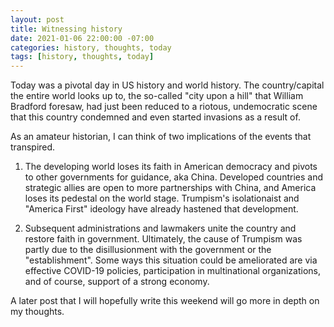 ```yaml
---
layout: post
title: Witnessing history
date: 2021-01-06 22:00:00 -07:00
categories: history, thoughts, today
tags: [history, thoughts, today]
---
```


Today was a pivotal day in US history and world history. The country/capital the entire world looks up to, the so-called "city upon a hill" that William Bradford foresaw, had just been reduced to a riotous, undemocratic scene that this country condemned and even started invasions as a result of.

As an amateur historian, I can think of two implications of the events that transpired. 

1. The developing world loses its faith in American democracy and pivots to other governments for guidance, aka China. Developed countries and strategic allies are open to more partnerships with China, and America loses its pedestal on the world stage. Trumpism's isolationaist and "America First" ideology have already hastened that development.

2. Subsequent administrations and lawmakers unite the country and restore faith in government. Ultimately, the cause of Trumpism was partly due to the disillusionment with the government or the "establishment". Some ways this situation could be ameliorated are via effective COVID-19 policies, participation in multinational organizations, and of course, support of a strong economy.

A later post that I will hopefully write this weekend will go more in depth on my thoughts.